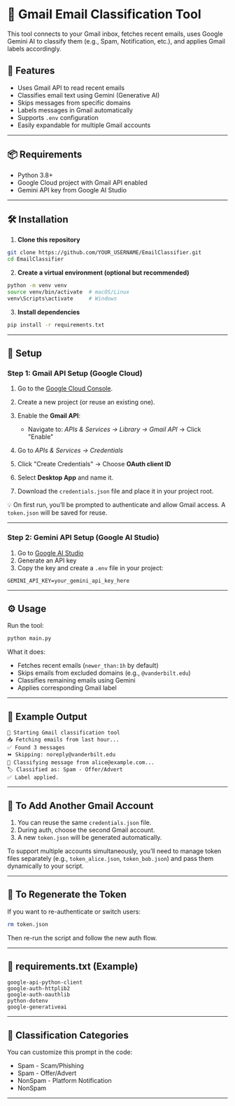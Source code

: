 # 📧 Gmail Email Classification Tool

This tool connects to your Gmail inbox, fetches recent emails, uses Google Gemini AI to classify them (e.g., Spam, Notification, etc.), and applies Gmail labels accordingly.

## 🚀 Features

- Uses Gmail API to read recent emails
- Classifies email text using Gemini (Generative AI)
- Skips messages from specific domains
- Labels messages in Gmail automatically
- Supports `.env` configuration
- Easily expandable for multiple Gmail accounts

---

## 📦 Requirements

- Python 3.8+
- Google Cloud project with Gmail API enabled
- Gemini API key from Google AI Studio

---

## 🛠️ Installation

1. **Clone this repository**

```bash
git clone https://github.com/YOUR_USERNAME/EmailClassifier.git
cd EmailClassifier
````

2. **Create a virtual environment (optional but recommended)**

```bash
python -m venv venv
source venv/bin/activate  # macOS/Linux
venv\Scripts\activate     # Windows
```

3. **Install dependencies**

```bash
pip install -r requirements.txt
```

---

## 🔐 Setup

### Step 1: Gmail API Setup (Google Cloud)

1. Go to the [Google Cloud Console](https://console.cloud.google.com/).
2. Create a new project (or reuse an existing one).
3. Enable the **Gmail API**:

   * Navigate to: *APIs & Services → Library → Gmail API* → Click "Enable"
4. Go to *APIs & Services → Credentials*
5. Click "Create Credentials" → Choose **OAuth client ID**
6. Select **Desktop App** and name it.
7. Download the `credentials.json` file and place it in your project root.

💡 On first run, you’ll be prompted to authenticate and allow Gmail access. A `token.json` will be saved for reuse.

---

### Step 2: Gemini API Setup (Google AI Studio)

1. Go to [Google AI Studio](https://makersuite.google.com/app/apikey)
2. Generate an API key
3. Copy the key and create a `.env` file in your project:

```env
GEMINI_API_KEY=your_gemini_api_key_here
```

---

## ⚙️ Usage

Run the tool:

```bash
python main.py
```

What it does:

* Fetches recent emails (`newer_than:1h` by default)
* Skips emails from excluded domains (e.g., `@vanderbilt.edu`)
* Classifies remaining emails using Gemini
* Applies corresponding Gmail label

---

## 🧪 Example Output

```
🔧 Starting Gmail classification tool
📥 Fetching emails from last hour...
✅ Found 3 messages
⏩ Skipping: noreply@vanderbilt.edu
🧠 Classifying message from alice@example.com...
🏷️ Classified as: Spam - Offer/Advert
✅ Label applied.
```

---

## 🔁 To Add Another Gmail Account

1. You can reuse the same `credentials.json` file.
2. During auth, choose the second Gmail account.
3. A new `token.json` will be generated automatically.

To support multiple accounts simultaneously, you’ll need to manage token files separately (e.g., `token_alice.json`, `token_bob.json`) and pass them dynamically to your script.

---

## 🧹 To Regenerate the Token

If you want to re-authenticate or switch users:

```bash
rm token.json
```

Then re-run the script and follow the new auth flow.

---

## 📄 requirements.txt (Example)

```
google-api-python-client
google-auth-httplib2
google-auth-oauthlib
python-dotenv
google-generativeai
```

---

## 🧠 Classification Categories

You can customize this prompt in the code:

* Spam - Scam/Phishing
* Spam - Offer/Advert
* NonSpam - Platform Notification
* NonSpam

---
